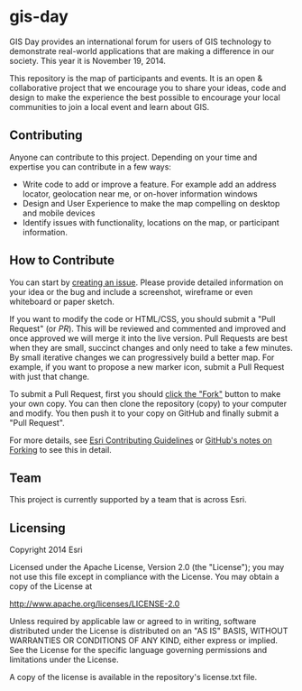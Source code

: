 gis-day
=======

GIS Day provides an international forum for users of GIS technology to demonstrate real-world applications that are making a difference in our society. This year it is November 19, 2014. 

This repository is the map of participants and events. It is an open & collaborative project that we encourage you to share your ideas, code and design to make the experience the best possible to encourage your local communities to join a local event and learn about GIS.

## Contributing

Anyone can contribute to this project. Depending on your time and expertise you can contribute in a few ways:

- Write code to add or improve a feature. For example add an address locator, geolocation near me, or on-hover information windows
- Design and User Experience to make the map compelling on desktop and mobile devices
- Identify issues with functionality, locations on the map, or participant information.

## How to Contribute

You can start by [creating an issue](https://github.com/ArcGIS/gis-day/issues). Please provide detailed information on your idea or the bug and include a screenshot, wireframe or even whiteboard or paper sketch.

If you want to modify the code or HTML/CSS, you should submit a "Pull Request" (or _PR_). This will be reviewed and commented and improved and once approved we will merge it into the live version. Pull Requests are best when they are small, succinct changes and only need to take a few minutes. By small iterative changes we can progressively build a better map. For example, if you want to propose a new marker icon, submit a Pull Request with just that change. 

To submit a Pull Request, first you should [click the "Fork"](https://github.com/ArcGIS/gis-day/fork) button to make your own copy. You can then clone the repository (copy) to your computer and modify. You then push it to your copy on GitHub and finally submit a "Pull Request". 

For more details, see [Esri Contributing Guidelines](https://github.com/esri/contributing) or [GitHub's notes on Forking](https://help.github.com/articles/fork-a-repo) to see this in detail.

## Team

This project is currently supported by a team that is across Esri. 

## Licensing

Copyright 2014 Esri

Licensed under the Apache License, Version 2.0 (the "License"); you may not use this file except in compliance with the License. You may obtain a copy of the License at

http://www.apache.org/licenses/LICENSE-2.0

Unless required by applicable law or agreed to in writing, software distributed under the License is distributed on an "AS IS" BASIS, WITHOUT WARRANTIES OR CONDITIONS OF ANY KIND, either express or implied. See the License for the specific language governing permissions and limitations under the License.

A copy of the license is available in the repository's license.txt file.